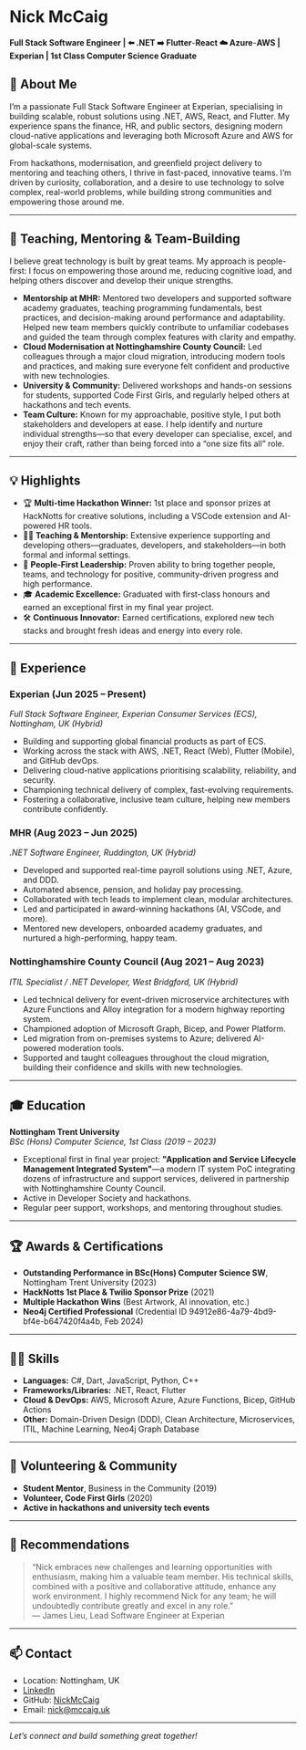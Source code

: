 # Nick McCaig

**Full Stack Software Engineer | ⬅️ .NET ➡️ Flutter**-**React ☁️ Azure**-**AWS | Experian | 1st Class Computer Science Graduate**

## 👋 About Me

I’m a passionate Full Stack Software Engineer at Experian, specialising in building scalable, robust solutions using .NET, AWS, React, and Flutter. My experience spans the finance, HR, and public sectors, designing modern cloud-native applications and leveraging both Microsoft Azure and AWS for global-scale systems.

From hackathons, modernisation, and greenfield project delivery to mentoring and teaching others, I thrive in fast-paced, innovative teams. I’m driven by curiosity, collaboration, and a desire to use technology to solve complex, real-world problems, while building strong communities and empowering those around me.

---

## 🤝 Teaching, Mentoring & Team-Building

I believe great technology is built by great teams. My approach is people-first: I focus on empowering those around me, reducing cognitive load, and helping others discover and develop their unique strengths.

- **Mentorship at MHR:** Mentored two developers and supported software academy graduates, teaching programming fundamentals, best practices, and decision-making around performance and adaptability. Helped new team members quickly contribute to unfamiliar codebases and guided the team through complex features with clarity and empathy.
- **Cloud Modernisation at Nottinghamshire County Council:** Led colleagues through a major cloud migration, introducing modern tools and practices, and making sure everyone felt confident and productive with new technologies.
- **University & Community:** Delivered workshops and hands-on sessions for students, supported Code First Girls, and regularly helped others at hackathons and tech events.
- **Team Culture:** Known for my approachable, positive style, I put both stakeholders and developers at ease. I help identify and nurture individual strengths—so that every developer can specialise, excel, and enjoy their craft, rather than being forced into a “one size fits all” role.

---

## 💡 Highlights

- 🏆 **Multi-time Hackathon Winner:** 1st place and sponsor prizes at HackNotts for creative solutions, including a VSCode extension and AI-powered HR tools.
- 👩‍💻 **Teaching & Mentorship:** Extensive experience supporting and developing others—graduates, developers, and stakeholders—in both formal and informal settings.
- 🚀 **People-First Leadership:** Proven ability to bring together people, teams, and technology for positive, community-driven progress and high performance.
- 🎓 **Academic Excellence:** Graduated with first-class honours and earned an exceptional first in my final year project.
- 🛠️ **Continuous Innovator:** Earned certifications, explored new tech stacks and brought fresh ideas and energy into every role.

---

## 💼 Experience

### **Experian** (Jun 2025 – Present)
*Full Stack Software Engineer, Experian Consumer Services (ECS), Nottingham, UK (Hybrid)*  
- Building and supporting global financial products as part of ECS.
- Working across the stack with AWS, .NET, React (Web), Flutter (Mobile), and GitHub devOps.
- Delivering cloud-native applications prioritising scalability, reliability, and security.
- Championing technical delivery of complex, fast-evolving requirements.
- Fostering a collaborative, inclusive team culture, helping new members contribute confidently.

### **MHR** (Aug 2023 – Jun 2025)
*.NET Software Engineer, Ruddington, UK (Hybrid)*  
- Developed and supported real-time payroll solutions using .NET, Azure, and DDD.
- Automated absence, pension, and holiday pay processing.
- Collaborated with tech leads to implement clean, modular architectures.
- Led and participated in award-winning hackathons (AI, VSCode, and more).
- Mentored new developers, onboarded academy graduates, and nurtured a high-performing, happy team.

### **Nottinghamshire County Council** (Aug 2021 – Aug 2023)
*ITIL Specialist / .NET Developer, West Bridgford, UK (Hybrid)*  
- Led technical delivery for event-driven microservice architectures with Azure Functions and Alloy integration for a modern highway reporting system.
- Championed adoption of Microsoft Graph, Bicep, and Power Platform.
- Led migration from on-premises systems to Azure; delivered AI-powered moderation tools.
- Supported and taught colleagues throughout the cloud migration, building their confidence and skills with new technologies.

---

## 🎓 Education

**Nottingham Trent University**  
*BSc (Hons) Computer Science, 1st Class (2019 – 2023)*
- Exceptional first in final year project: **"Application and Service Lifecycle Management Integrated System"**—a modern IT system PoC integrating dozens of infrastructure and support services, delivered in partnership with Nottinghamshire County Council.
- Active in Developer Society and hackathons.
- Regular peer support, workshops, and mentoring throughout studies.

---

## 🏆 Awards & Certifications

- **Outstanding Performance in BSc(Hons) Computer Science SW**, Nottingham Trent University (2023)
- **HackNotts 1st Place & Twilio Sponsor Prize** (2021)
- **Multiple Hackathon Wins** (Best Artwork, AI innovation, etc.)
- **Neo4j Certified Professional** (Credential ID 94912e86-4a79-4bd9-bf4e-b647420f4a4b, Feb 2024)

---

## 🧑‍💻 Skills

- **Languages:** C#, Dart, JavaScript, Python, C++
- **Frameworks/Libraries:** .NET, React, Flutter
- **Cloud & DevOps:** AWS, Microsoft Azure, Azure Functions, Bicep, GitHub Actions
- **Other:** Domain-Driven Design (DDD), Clean Architecture, Microservices, ITIL, Machine Learning, Neo4j Graph Database

---

## 🌱 Volunteering & Community

- **Student Mentor**, Business in the Community (2019)  
- **Volunteer, Code First Girls** (2020)  
- **Active in hackathons and university tech events**

---

## 📣 Recommendations

> “Nick embraces new challenges and learning opportunities with enthusiasm, making him a valuable team member. His technical skills, combined with a positive and collaborative attitude, enhance any work environment. I highly recommend Nick for any team; he will undoubtedly contribute greatly and excel in any role.”  
> — James Lieu, Lead Software Engineer at Experian

---

## 📫 Contact

- Location: Nottingham, UK
- [LinkedIn](https://www.linkedin.com/in/nicholas-mccaig/)
- GitHub: [NickMcCaig](https://github.com/NickMcCaig)
- Email: nick@mccaig.uk

---

*Let’s connect and build something great together!*
